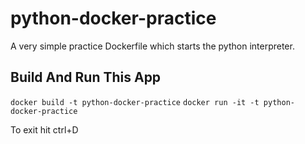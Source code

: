 # python-docker-practice
A very simple practice Dockerfile which starts the python interpreter.

## Build And Run This App

`docker build -t python-docker-practice`
`docker run -it -t python-docker-practice`

To exit hit ctrl+D
    